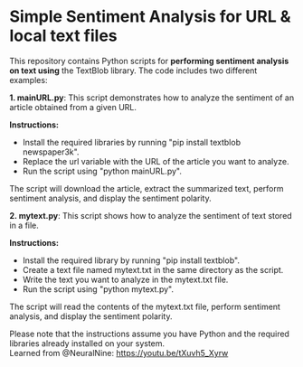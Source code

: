 # Simple Sentiment Analysis for URL & local text files
This repository contains Python scripts for **performing sentiment analysis on text using** the TextBlob library. The code includes two different examples:

**1. mainURL.py**:
This script demonstrates how to analyze the sentiment of an article obtained from a given URL.

**Instructions:** <br>
<ul>
<li>Install the required libraries by running "pip install textblob newspaper3k".</li>
<li>Replace the url variable with the URL of the article you want to analyze.</li>
<li>Run the script using "python mainURL.py".</li>
</ul>

The script will download the article, extract the summarized text, perform sentiment analysis, and display the sentiment polarity.

**2. mytext.py**:
This script shows how to analyze the sentiment of text stored in a file.

**Instructions:** <br>
<ul>
<li>Install the required library by running "pip install textblob".</li>
<li>Create a text file named mytext.txt in the same directory as the script.</li>
<li>Write the text you want to analyze in the mytext.txt file.</li>
<li>Run the script using "python mytext.py".</li>
</ul>
The script will read the contents of the mytext.txt file, perform sentiment analysis, and display the sentiment polarity.

Please note that the instructions assume you have Python and the required libraries already installed on your system. <br>
Learned from @NeuralNine: https://youtu.be/tXuvh5_Xyrw
